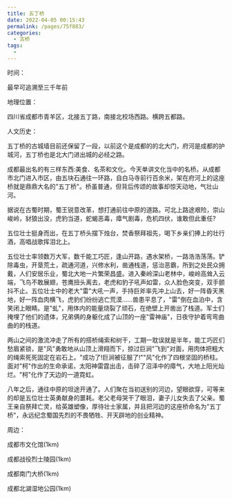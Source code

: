 ```yaml
---
title: 五丁桥
date: 2022-04-05 00:15:43
permalink: /pages/75f883/
categories:
  - 古桥
tags:
  - 
---
```

时间：

最早可追溯至三千年前

地理位置：

四川省成都市青羊区，北接五丁路，南接北校场西路。横跨五都路。

人文历史：

五丁桥的古城墙目前还保留了一段，以前这个是成都的的北大门，府河是成都的护城河，五丁桥也是北大门进出城的必经之路。

成都最出名的有三样东西:美食、名茶和文化。今天单讲文化当中的名桥。从成都市北门进入市区，由五块石通往一环路，自白马寺前行百余米，架在府河上的这座桥就是鼎鼎大名的"五丁桥"。桥虽普通，但背后传颂的故事却惊天动地，气壮山河。

据说在古蜀时期，蜀王锐意改革，想打通前往中原的道路。可北上路途艰险，崇山峻岭，豺狼出没，虎豹当道，蛇蝎恶毒，瘴气剧毒，危机四伏，谁敢但此重任?

五位壮士挺身而出，在五丁桥头摆下烛台，焚香祭拜祖先，喝下乡亲们捧上的壮行酒，高唱战歌挥泪北上。

五位壮士率领数万大军，数千能工巧匠，逢山开路，遇水架桥，一路浩浩荡荡。铲除毒虫，开垦荒土，疏通河道，兴修水利，凿通栈道，惩治恶霸，所到之处民众拥戴，人们安居乐业，蜀北大地一片繁荣昌盛。进入秦岭深山老林中，峻岭高耸入云端，飞鸟不敢展翅，苍鹰扭头离去，老虎和豹子吼声如雷，众人脸色突变，双手颤抖不止。五位壮士中的老大"雷"大吼一声，手持巨斧率先冲上山去，好一阵昏天黑地，好一阵血肉横飞，虎豹们纷纷逃亡荒漠……兽患平息了，"雷"倒在血泊中，含笑闭上眼睛。是"虬"，用体内的能量烧裂了顽石，在绝壁上开凿出了栈道。军士们掩埋了他们的遗体，兄弟俩的身躯化成了山顶的一座"雷神庙"，日夜守护着弯弯曲曲的的栈道。

两山之间的激流冲走了所有的搭桥绳索和树干，工期一耽误就是半年，能工巧匠们愁眉紧锁，是"风"勇敢地从山顶上滑翔而下，掠过巨涧"飞到"对面，用肉体把粗大的绳索死死固定在岩石上。"成功了!巨涧被征服了!""风"化作了四根坚固的桥柱。面对"柯"作出的生命承诺，太阳神雷霆出击，击碎了沼泽中的瘴气，大地上阳光灿烂。"柯"化作了天边的一道霓虹。

八年之后，通往中原的坦途开通了。人们聚在当初送别的河边，望眼欲穿，可等来的却是五位壮士英勇献身的噩耗。老父老母哭干了眼泪，妻子儿女失去了父亲。蜀王亲自祭拜亡灵，给英雄塑像，厚待壮士家属，并且把河边的这座桥命名为"五丁桥"，永远纪念蜀国先烈的不畏牺牲、开天辟地的创业精神。

周边：

成都市文化馆(1km)

成都战役烈士陵园(1km)

成都南门大桥(1km)

成都北湖湿地公园(1km)
